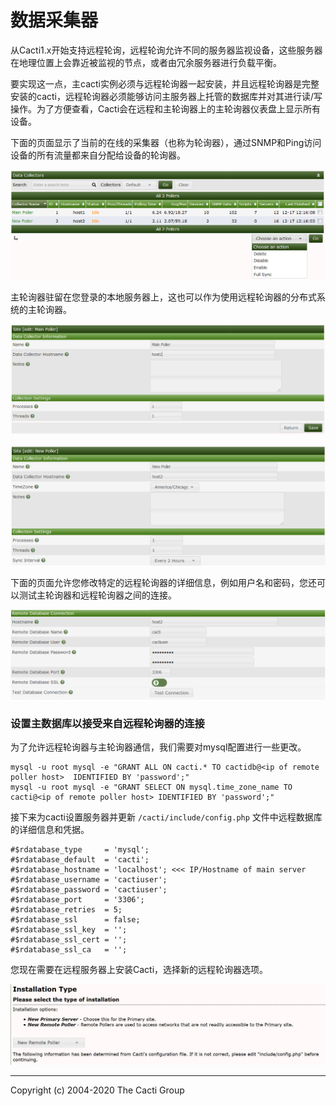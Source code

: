 # 数据采集器

从Cacti1.x开始支持远程轮询，远程轮询允许不同的服务器监视设备，这些服务器在地理位置上会靠近被监视的节点，或者由冗余服务器进行负载平衡。

要实现这一点，主cacti实例必须与远程轮询器一起安装，并且远程轮询器是完整安装的cacti，远程轮询器必须能够访问主服务器上托管的数据库并对其进行读/写操作。为了方便查看，Cacti会在远程和主轮询器上的主轮询器仪表盘上显示所有设备。

下面的页面显示了当前的在线的采集器（也称为轮询器），通过SNMP和Ping访问设备的所有流量都来自分配给设备的轮询器。

![Data Collectors](images/data-collectors.png)

主轮询器驻留在您登录的本地服务器上，这也可以作为使用远程轮询器的分布式系统的主轮询器。

![Data Collectors Edit Main](images/data-collectors-edit-main.png)

![Data Collectors Edit Remote](images/data-collectors-edit-remote1.png)

下面的页面允许您修改特定的远程轮询器的详细信息，例如用户名和密码，您还可以测试主轮询器和远程轮询器之间的连接。

![Data Collectors Edit Remote Connection Test](images/data-collectors-edit-remote2.png)

### 设置主数据库以接受来自远程轮询器的连接

为了允许远程轮询器与主轮询器通信，我们需要对mysql配置进行一些更改。

```console
mysql -u root mysql -e "GRANT ALL ON cacti.* TO cactidb@<ip of remote poller host>  IDENTIFIED BY 'password';"
mysql -u root mysql -e "GRANT SELECT ON mysql.time_zone_name TO cacti@<ip of remote poller host> IDENTIFIED BY 'password';"
```

接下来为cacti设置服务器并更新 `/cacti/include/config.php` 文件中远程数据库的详细信息和凭据。

```console
#$rdatabase_type     = 'mysql';
#$rdatabase_default  = 'cacti';
#$rdatabase_hostname = 'localhost'; <<< IP/Hostname of main server
#$rdatabase_username = 'cactiuser';
#$rdatabase_password = 'cactiuser';
#$rdatabase_port     = '3306';
#$rdatabase_retries  = 5;
#$rdatabase_ssl      = false;
#$rdatabase_ssl_key  = '';
#$rdatabase_ssl_cert = '';
#$rdatabase_ssl_ca   = '';
```

您现在需要在远程服务器上安装Cacti，选择新的远程轮询器选项。

![remote poller setup](images/cacti_remote_poller_setup.JPG)

---
Copyright (c) 2004-2020 The Cacti Group
